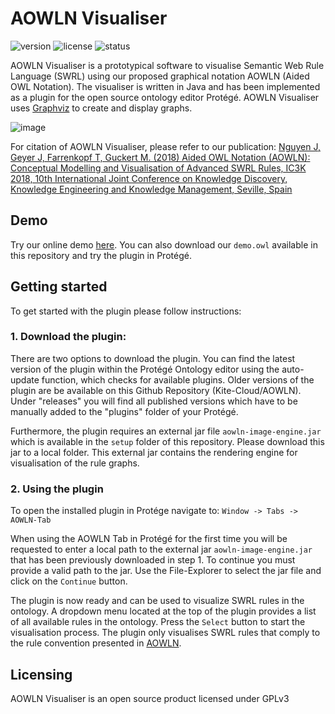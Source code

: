 # AOWLN Visualiser
![version](https://img.shields.io/badge/version-0.0.2-blue) ![license](https://img.shields.io/badge/license-GPLv3-purple) ![status](https://img.shields.io/badge/activity%20status-paused-lightgrey)

AOWLN Visualiser is a prototypical software to visualise Semantic Web Rule Language (SWRL) using our proposed graphical notation AOWLN (Aided OWL Notation). The visualiser is written in Java and has been implemented as a plugin for the open source ontology editor Protégé. AOWLN Visualiser uses [Graphviz](https://www.graphviz.org/) to create and display graphs. 

![image](https://user-images.githubusercontent.com/20316120/117473296-163dd300-af5a-11eb-97e7-883ecff1ad8e.png)


For citation of AOWLN Visualiser, please refer to our publication:
[Nguyen J, Geyer J, Farrenkopf T, Guckert M. (2018) Aided OWL Notation (AOWLN): Conceptual Modelling and Visualisation of Advanced SWRL Rules, IC3K 2018, 10th International Joint Conference on Knowledge Discovery, Knowledge Engineering and Knowledge Management, Seville, Spain](http://bit.ly/AOWLN-Paper)


## Demo
Try our online demo [here](https://bit.ly/2NfjH7v). 
You can also download our `demo.owl` available in this repository and try the plugin in Protégé.


## Getting started
To get started with the plugin please follow instructions: 

### 1. Download the plugin:
There are two options to download the plugin. 
You can find the latest version of the plugin within the Protégé Ontology editor using the auto-update function, which checks for available plugins. Older versions of the plugin are be available on this Github Repository (Kite-Cloud/AOWLN). Under "releases" you will find all published versions which have to be manually added to the "plugins" folder of your Protégé.

Furthermore, the plugin requires an external jar file `aowln-image-engine.jar` which is available in the `setup` folder of this repository. Please download this jar to a local folder. This external jar contains the rendering engine for visualisation of the rule graphs.

### 2. Using the plugin
To open the installed plugin in Protége navigate to: `Window -> Tabs -> AOWLN-Tab`

When using the AOWLN Tab in Protégé for the first time you will be requested to enter a local path to the external jar `aowln-image-engine.jar` that has been previously downloaded in step 1. To continue you must provide a valid path to the jar. Use the File-Explorer to select the jar file and click on the `Continue` button. 

The plugin is now ready and can be used to visualize SWRL rules in the ontology. A dropdown menu located at the top of the plugin provides a list of all available rules in the ontology. Press the `Select` button to start the visualisation process. The plugin only visualises SWRL rules that comply to the rule convention presented in [AOWLN](http://bit.ly/AOWLN-Paper). 

## Licensing
AOWLN Visualiser is an open source product licensed under GPLv3
